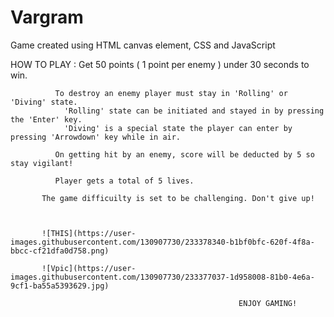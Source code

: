 # Vargram
Game created using HTML canvas element, CSS and JavaScript

HOW TO PLAY : Get 50 points ( 1 point per enemy ) under 30 seconds to win.
              
              To destroy an enemy player must stay in 'Rolling' or 'Diving' state.
                'Rolling' state can be initiated and stayed in by pressing the 'Enter' key.
                'Diving' is a special state the player can enter by pressing 'Arrowdown' key while in air.
              
              On getting hit by an enemy, score will be deducted by 5 so stay vigilant!
              
              Player gets a total of 5 lives.
           
           The game difficuilty is set to be challenging. Don't give up!
           
        
           
           ![THIS](https://user-images.githubusercontent.com/130907730/233378340-b1bf0bfc-620f-4f8a-bbcc-cf21dfa0d758.png)
 
           ![Vpic](https://user-images.githubusercontent.com/130907730/233377037-1d958008-81b0-4e6a-9cf1-ba55a5393629.jpg)

                                                       ENJOY GAMING!
